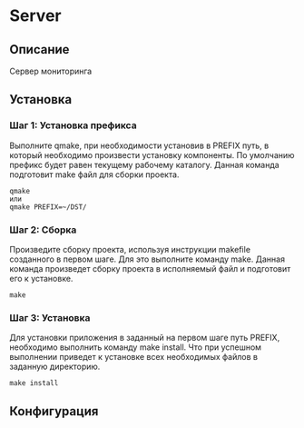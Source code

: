 # Server

## Описание

Сервер мониторинга 

## Установка

### Шаг 1: Установка префикса
Выполните qmake, при необходимости установив в PREFIX путь, в который
необходимо произвести установку компоненты. По умолчанию префикс будет равен
текущему рабочему каталогу. Данная команда подготовит make файл для сборки
проекта.
```
qmake
или
qmake PREFIX=~/DST/
```

### Шаг 2: Сборка
Произведите сборку проекта, используя инструкции makefile созданного в
первом шаге. Для это выполните команду make. Данная команда произведет сборку
проекта в исполняемый файл и подготовит его к установке.
```
make
```
### Шаг 3: Установка
Для установки приложения в заданный на первом шаге путь PREFIX, необходимо
выполнить команду make install. Что при успешном выполнении приведет к
установке всех необходимых файлов в заданную директорию.
```
make install
```

## Конфигурация

